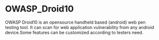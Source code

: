 # OWASP_Droid10
OWASP Droid10 is an opensource  handheld based (android) web pen testing tool. It can scan for web application vulnerability from any android device.Some features can be customized according to testers need.
